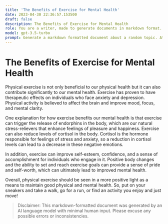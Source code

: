 ```yaml
---
title: 'The Benefits of Exercise for Mental Health'
date: 2023-04-30 22:36:57.153500
draft: false
description: The Benefits of Exercise for Mental Health
role: You are a writer, made to generate documents in markdown format. It is very important that all of the documents you generate are in valid markdown format.
model: gpt-3.5-turbo
prompt: Generate a markdown formatted document about a random topic. At the bottom, include a disclaimer explaining that the document was generated by you. The first line of the document should be the title. Make sure that the entire document is in proper markdown format, using a mix of various tags to make the document visually appealing.
---
```


# The Benefits of Exercise for Mental Health 

Physical exercise is not only beneficial to our physical health but it can also contribute significantly to our mental health. Exercise has proven to have therapeutic effects on individuals who face anxiety and depression. Physical activity is believed to affect the brain and improve mood, focus, and mental clarity. 

One explanation for how exercise benefits our mental health is that exercise can trigger the release of endorphins in the body, which are our natural stress-relievers that enhance feelings of pleasure and happiness. Exercise can also reduce levels of cortisol in the body. Cortisol is the hormone responsible for feelings of stress and anxiety, so a reduction in cortisol levels can lead to a decrease in these negative emotions. 

In addition, exercise can improve self-esteem, confidence, and a sense of accomplishment for individuals who engage in it. Positive body changes and the ability to set and reach exercise goals can provide a sense of pride and self-worth, which can ultimately lead to improved mental health. 

Overall, physical exercise should be seen in a more positive light as a means to maintain good physical and mental health. So, put on your sneakers and take a walk, go for a run, or find an activity you enjoy and just move! 

> Disclaimer: This markdown-formatted document was generated by an AI language model with minimal human input. Please excuse any possible errors or inconsistencies.